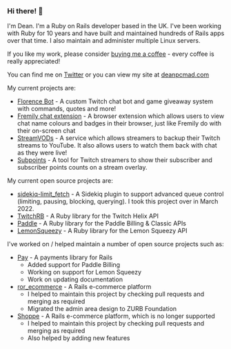 ### Hi there! 👋

I'm Dean. I'm a Ruby on Rails developer based in the UK. I've been working with Ruby for 10 years and have built and maintained hundreds of Rails apps over that time. I also maintain and administer multiple Linux servers.

If you like my work, please consider [buying me a coffee](https://ko-fi.com/deanpcmad) - every coffee is really appreciated!

You can find me on [Twitter](https://twitter.com/deanpcmad) or you can view my site at [deanpcmad.com](https://deanpcmad.com)

My current projects are:

- [Florence Bot](https://deanpcmad.com/florencebot/) - A custom Twitch chat bot and game giveaway system with commands, quotes and more!
- [Fremily chat extension](https://florencebot.com/extension) - A browser extension which allows users to view chat name colours and badges in their browser, just like Fremily do with their on-screen chat
- [StreamVODs](https://streamvods.com) - A service which allows streamers to backup their Twitch streams to YouTube. It also allows users to watch them back with chat as they were live!
- [Subpoints](https://subpoints.com) - A tool for Twitch streamers to show their subscriber and subscriber points counts on a stream overlay.

My current open source projects are:

- [sidekiq-limit_fetch](https://github.com/deanpcmad/sidekiq-limit_fetch) - A Sidekiq plugin to support advanced queue control (limiting, pausing, blocking, querying). I took this project over in March 2022.
- [TwitchRB](https://github.com/deanpcmad/twitchrb) - A Ruby library for the Twitch Helix API
- [Paddle](https://github.com/deanpcmad/paddle) - A Ruby library for the Paddle Billing & Classic APIs
- [LemonSqueezy](https://github.com/deanpcmad/lemonsqueezy) - A Ruby library for the Lemon Squeezy API

I've worked on / helped maintain a number of open source projects such as:

- [Pay](https://github.com/pay-rails/pay) - A payments library for Rails
  - Added support for Paddle Billing
  - Working on support for Lemon Squeezy
  - Work on updating documentation
- [ror_ecommerce](https://github.com/drhenner/ror_ecommerce) - A Rails e-commerce platform
  - I helped to maintain this project by checking pull requests and merging as required
  - Migrated the admin area design to ZURB Foundation
- [Shoppe](https://github.com/tryshoppe/shoppe) - A Rails e-commerce platform, which is no longer supported
  - I helped to maintain this project by checking pull requests and merging as required
  - Also helped by adding new features
